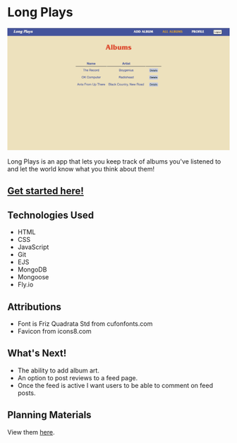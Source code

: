 # Long Plays

![App Screenshot](https://github.com/trentonwahr/album-tracker/blob/main/public/images/app-screenshot.png)

Long Plays is an app that lets you keep track of albums you've listened to and let the world know what you think about them!

## [Get started here!](https://album-tracker.fly.dev)

## Technologies Used

- HTML
- CSS
- JavaScript
- Git
- EJS
- MongoDB
- Mongoose
- Fly.io

## Attributions

- Font is Friz Quadrata Std from cufonfonts.com
- Favicon from icons8.com

## What's Next!

- The ability to add album art.
- An option to post reviews to a feed page.
- Once the feed is active I want users to be able to comment on feed posts.

## Planning Materials

View them [here](https://trello.com/b/LEwes33Y/album-tracker).